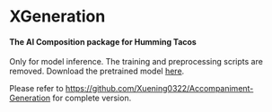# XGeneration
#### The AI Composition package for Humming Tacos

Only for model inference. The training and preprocessing scripts are removed. Download the pretrained model [here](https://drive.google.com/file/d/1rKqBCrkfhDTt0B1nw7mDndJ7RpMNKAk5/view?usp=sharing).

Please refer to https://github.com/Xuening0322/Accompaniment-Generation for complete version.

